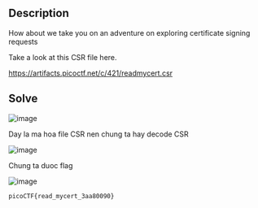 ## Description

How about we take you on an adventure on exploring certificate signing requests

Take a look at this CSR file here.

https://artifacts.picoctf.net/c/421/readmycert.csr

## Solve

![image](https://github.com/user-attachments/assets/f2ef9d98-b064-41ec-af42-30f44918e6cf)

Day la ma hoa file CSR nen chung ta hay decode CSR

![image](https://github.com/user-attachments/assets/d4cef623-f9f2-4267-9a45-4a1f7f0b2b16)

Chung ta duoc flag

![image](https://github.com/user-attachments/assets/26bef6b7-9174-4b84-bf4c-f541338cfddf)

`
picoCTF{read_mycert_3aa80090}
`
